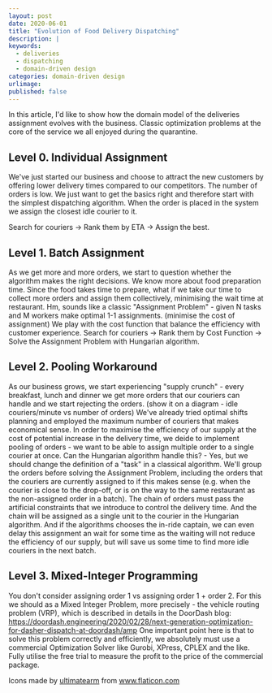 ```yaml
---
layout: post
date: 2020-06-01
title: "Evolution of Food Delivery Dispatching"
description: |
keywords:
  - deliveries
  - dispatching
  - domain-driven design
categories: domain-driven design
urlimage: 
published: false
---
```


In this article, I'd like to show how the domain model of the deliveries assignment evolves with the business.
Classic optimization problems at the core of the service we all enjoyed during the quarantine.

<!--more-->

## Level 0. Individual Assignment

We've just started our business and choose to attract the new customers by offering lower delivery times compared to our competitors. The number of orders is low.
We just want to get the basics right and therefore start with the simplest dispatching algorithm.
When the order is placed in the system we assign the closest idle courier to it.

Search for couriers -> Rank them by ETA -> Assign the best.

## Level 1. Batch Assignment

As we get more and more orders, we start to question whether the algorithm makes the right decisions.
We know more about food preparation time. Since the food takes time to prepare, what if we take our time to collect more orders and assign them collectively, minimising the wait time at restaurant.
Hm, sounds like a classic "Assignment Problem" - given N tasks and M workers make optimal 1-1 assignments. (minimise the cost of assignment)
We play with the cost function that balance the efficiency with customer experience.
Search for couriers -> Rank them by Cost Function -> Solve the Assignment Problem with Hungarian algorithm.

## Level 2. Pooling Workaround

As our business grows, we start experiencing "supply crunch" - every breakfast, lunch and dinner we get more orders that our couriers can handle and we start rejecting the orders. (show it on a diagram - idle couriers/minute vs number of orders) We've already tried optimal shifts planning and employed the maximum number of couriers that makes economical sense. In order to maximise the efficiency of our supply at the cost of potential increase in the delivery time, we deide to implement pooling of orders - we want to be able to assign multiple order to a single courier at once.
Can the Hungarian algorithm handle this? - Yes, but we should change the definition of a "task" in a classical algorithm.
We'll group the orders before solving the Assignment Problem, including the orders that the couriers are currently assigned to if this makes sense (e.g. when the courier is close to the drop-off, or is on the way to the same restaurant as the non-assigned order in a batch). The chain of orders must pass the artificial constraints that we introduce to control the delivery time. And the chain will be assigned as a single unit to the courier in the Hungarian algorithm.
And if the algorithms chooses the in-ride captain, we can even delay this assignment an wait for some time as the waiting will not reduce the efficiency of our supply, but will save us some time to find more idle couriers in the next batch.

## Level 3. Mixed-Integer Programming

You don't consider assigning order 1 vs assigning order 1 + order 2.
For this we should as a Mixed Integer Problem, more precisely - the vehicle routing problem (VRP), which is described in details in the DoorDash blog: https://doordash.engineering/2020/02/28/next-generation-optimization-for-dasher-dispatch-at-doordash/amp
One important point here is that to solve this problem correctly and efficiently, we absolutely must use a commercial Optimization Solver like Gurobi, XPress, CPLEX and the like. Fully utilise the free trial to measure the profit to the price of the commercial package.

Icons made by <a href="https://www.flaticon.com/authors/ultimatearm" title="ultimatearm">ultimatearm</a> from <a href="https://www.flaticon.com/" title="Flaticon"> www.flaticon.com</a>